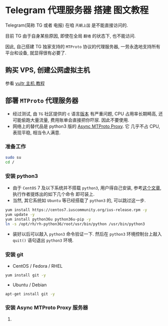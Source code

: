 # Telegram 代理服务器 搭建 图文教程

Telegram(简称 TG 或者 电报) 在咱 `兲朝上国` 是不能直接访问的. 

目前 TG 由于自身某些原因, 即使在全局 `翻墙` 的状态下, 也不能访问.

因此, 自己搭建 TG 独家支持的 `MTProto` 协议的代理服务器, 一劳永逸地支持所有平台和设备, 就显得很有必要了.

## 购买 VPS, 创建公网虚拟主机
参看 [vultr 主机 教程](vultr.md#创建虚拟主机) 

## 部署 `MTProto` 代理服务器
- 经过测试, 由 `TG` 社区提供的 c 语言[版本](https://github.com/TelegramMessenger/MTProxy) 有严重问题, CPU 占用率长期畸高, 还可能偷跑大量流量, 费用账单会直接把你吓尿. 因此不要使用.
- 网络上的替代品是 python3 版的 [Async MTProto Proxy](https://github.com/alexbers/mtprotoproxy). 它 几乎不占 CPU, 表现平稳, 相当令人满意.

### 准备工作
```bash
sudo su
cd /
```

### 安装 python3 
- 由于 `CentOS` 7 及以下系统并不搭载 `python3`, 用户得自己安装, 参考[这个文章](https://www.scivision.co/python3-centos-install/), 执行作者提炼出的如下几个命令 即可装上. 
- 当然, 其它系统如 `Ubuntu` 等已经搭载了 `python3` 的, 可以跳过这一步.
```bash
yum install https://centos7.iuscommunity.org/ius-release.rpm -y
yum update -y
yum install python36u python36u-pip -y
ln -s /opt/rh/rh-python36/root/usr/bin/python /usr/bin/python3
```
- 装好以后可以敲入 `python3` 命令验证一下. 然后在 `python3` 环境控制台上敲入 `quit()` 语句退出 `python3` 环境.

### 安装 git
- CentOS / Fedora / RHEL
```bash
yum install git -y
```
- Ubuntu / Debian
```bash
apt-get install git -y
```

### 安装 Async MTProto Proxy 服务器

1. 
